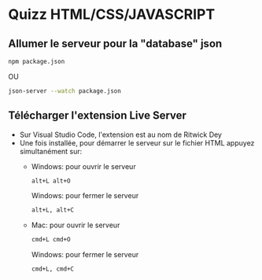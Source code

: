 # Quizz HTML/CSS/JAVASCRIPT


## Allumer le serveur pour la "database" json
```bash 
npm package.json
```
OU
```bash 
json-server --watch package.json
```


## Télécharger l'extension Live Server
- Sur Visual Studio Code, l'extension est au nom de Ritwick Dey
- Une fois installée, pour démarrer le serveur sur le fichier HTML appuyez simultanément sur:
    - Windows: pour ouvrir le serveur
        ```bash 
        alt+L alt+O 
        ```
        Windows: pour fermer le serveur
        ```bash 
        alt+L, alt+C
        ```

    - Mac: pour ouvrir le serveur
        ```bash 
        cmd+L cmd+O 
        ```
        Windows: pour fermer le serveur
        ```bash 
        cmd+L, cmd+C
        ```
